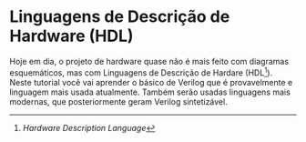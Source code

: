 # Linguagens de Descrição de Hardware (HDL)

Hoje em dia, o projeto de hardware quase não é mais feito com diagramas esquemáticos, mas com Linguagens de Descrição de Hardare (HDL[^1]). Neste tutorial você vai aprender o básico de Verilog que é provavelmente e linguagem mais usada atualmente. Também serão usadas linguagens mais modernas, que posteriormente geram Verilog sintetizável. 

<!-- === "Verilog"
    Teste
    ```verilog
    module foo();

    endmodule
    ```

=== "Chisel"
    Teste

=== "SpinalHDL"
    Teste

=== "Amaranth"
    Teste -->




[^1]: *Hardware Description Language* 


